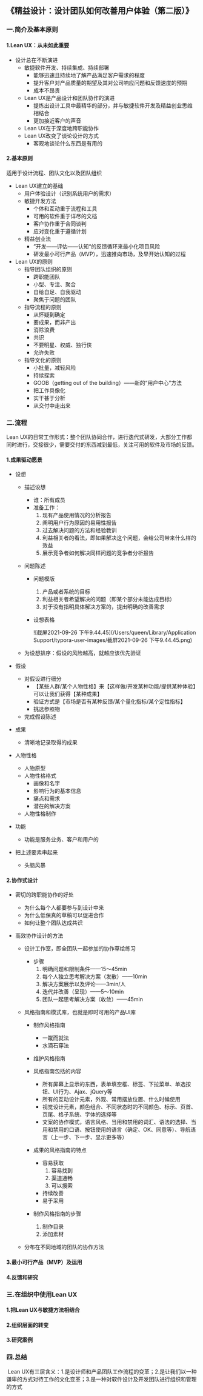 ## 《精益设计：设计团队如何改善用户体验（第二版）》

### 一.简介及基本原则

#### 1.Lean UX：从未如此重要

+ 设计总在不断演进
  + 敏捷软件开发、持续集成、持续部署
    + 能够迅速且持续地了解产品满足客户需求的程度
    + 提升客户对产品质量的期望及其对公司响应问题和反馈速度的预期
    + 成本不昂贵
  + Lean UX是产品设计和团队协作的演进
    + 提炼出设计工具中最精华的部分，并与敏捷软件开发及精益创业思维相结合
    + 更加接近客户的声音
  + Lean UX在于深度地跨职能协作
  + Lean UX改变了谈论设计的方式
    + 客观地谈论什么东西是有用的

#### 2.基本原则

适用于设计流程、团队文化以及团队组织

+ Lean UX建立的基础
  + 用户体验设计（识别系统用户的需求）
  + 敏捷开发方法
    + 个体和互动重于流程和工具
    + 可用的软件重于详尽的文档
    + 客户协作重于合同谈判
    + 应对变化重于遵循计划
  + 精益创业法
    + ”开发——评估——认知“的反馈循环来最小化项目风险
    + 研发最小可行产品（MVP），迅速推向市场，及早开始认知的过程
+ Lean UX的原则
  + 指导团队组织的原则
    + 跨职能团队
    + 小型、专注、聚合
    + 自给自足、自我驱动
    + 聚焦于问题的团队
  + 指导流程的原则
    + 从怀疑到确定
    + 要成果，而非产出
    + 消除浪费
    + 共识
    + 不要明星、权威、独行侠
    + 允许失败
  + 指导文化的原则
    + 小批量，减轻风险
    + 持续探索
    + GOOB（getting out of the building）——新的“用户中心”方法
    + 把工作具像化
    + 实干甚于分析
    + 从交付中走出来

### 二.流程

Lean UX的日常工作形式：整个团队协同合作，进行迭代式研发，大部分工作都同时进行，交接很少，需要交付的东西减到最低，关注可用的软件及市场的反馈。

#### 1.成果驱动愿景

+ 设想

  + 描述设想

    + 谁：所有成员
    + 准备工作：
      1. 现有产品使用情况的分析报告
      2. 阐明用户行为原因的易用性报告
      3. 过去解决问题的方法和经验教训
      4. 利益相关者的看法，即如果解决这个问题，会给公司带来什么样的效益
      5. 展示竞争者如何解决同样问题的竞争者分析报告

  + 问题陈述

    + 问题模版

      1. 产品或者系统的目标
      2. 利益相关者希望解决的问题（即某个部分未能达成目标）
      3. 对于没有指明具体解决方案的，提出明确的改善需求

    + 设想表格

      ![截屏2021-09-26 下午9.44.45](/Users/queen/Library/Application Support/typora-user-images/截屏2021-09-26 下午9.44.45.png)

  + 为设想排序：假设的风险越高，就越应该优先验证

+ 假设

  + 对假设进行细分
    + 【某些人群/某个人物性格】来【这样做/开发某种功能/提供某种体验】可以让我们获得【某种成果】
    + 验证方式是【市场是否有某种反馈/某个量化指标/某个定性指标】
    + 挑选参照物
  + 完成假设陈述

+ 成果

  + 清晰地记录取得的成果

+ 人物性格

  + 人物原型
  + 人物性格格式
    + 画像和名字
    + 影响行为的基本信息
    + 痛点和需求
    + 潜在的解决方案
  + 人物性格制作

+ 功能

  + 功能是服务业务、客户和用户的

+ 把上述要素串起来

  + 头脑风暴

#### 2.协作式设计

 + 密切的跨职能协作的好处

    + 为什么每个人都要参与到设计中来
   	+ 为什么低保真的草稿可以促进合作
   	+ 如何让整个团队达成共识

 + 高效协作设计的方法

    + 设计工作室，即全团队一起参加的协作草绘练习

       + 步骤
         1. 明确问题和限制条件——15～45min
         2. 每个人独立思考解决方案（发散）——10min
         3. 解决方案展示以及评论——3min/人
         4. 迭代并改善（呈现）——5～10min
         5. 团队一起思考解决方案（收敛）——45min

    + 风格指南和模式库，也就是即时可用的产品UI库

       + 制作风格指南

         	+ 一蹴而就法
         	+ 水滴石穿法

      + 维护风格指南

        [IIDS]: #	"行业互联网设计系统"

      + 风格指南包括的内容

        + 所有屏幕上显示的东西，表单填空框、标签、下拉菜单、单选按钮、UI行为、Ajax、jQuery等
        + 所有的互动设计元素，外观、常用摆放位置、什么时候使用
        + 视觉设计元素，颜色组合、不同状态时的不同颜色、标示、页首、页尾、格子系统、字体的选择等
        + 文案的协作模式，语言风格、当用和禁用的词汇、语法的选择、当用和禁用的口语、按钮使用的语言（确定、OK、同意等）、导航语言（上一步、下一步、显示更多等）

      + 成果的风格指南的特点

        + 容易获取
          1. 容易找到
          2. 渠道通畅
          3. 可以搜索
        + 持续改善
        + 易于采用

      + 制作风格指南的步骤

        1. 制作目录
        2. 添加素材

    + 分布在不同地域的团队的协作方法

#### 3.最小可行产品（MVP）及运用

#### 4.反馈和研究

### 三.在组织中使用Lean UX

#### 1.把Lean UX与敏捷方法相结合

#### 2.组织层面的转变

#### 3.研究案例

### 四.总结

​	Lean UX有三层含义：1.是设计师和产品团队工作流程的变革；2.是让我们以一种谦卑的方式对待工作的文化变革；3.是一种对软件设计及开发团队进行组织和管理的方式





